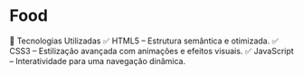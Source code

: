 # Food
🔹 Tecnologias Utilizadas ✅ HTML5 – Estrutura semântica e otimizada. ✅ CSS3 – Estilização avançada com animações e efeitos visuais. ✅ JavaScript – Interatividade para uma navegação dinâmica.
